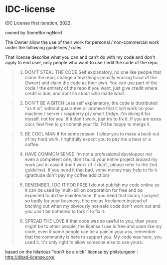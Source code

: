 # IDC-license

IDC License first iteration, 2022.

owned by SomeBoringNerd

The Owner allow the use of their work for personal / non-commercial work under the following guidelines / rules

That license describe what you can and can't do with my code and don't apply to end user, only people who want to use / edit the code of the repo.

> 1. DON'T STEAL THE CODE
Self explanatory, no one like people that clone the repo, change a few things (mostly erasing trace of the Owner) and claim the code as their own. You can use part of the code / the entirety of the repo if you want, just give credit where credit is due, and dont lie about who made what.

> 2. DON'T BE A BITCH
Less self explanatory, the code is distributed "as it is", without guarantee or promise that it will work on your machine / server / raspberry pi / smart fridge. I'm doing it for myself, not for you. If it don't work, just try to fix it. If you are extra cool, feel free to git commit your fix, I'd be happy to merge it.

> 3. BE COOL MAN
If for some reason, I allow you to make a buck out of my hard work, I rightfully expect you to pay me a beer or a coffee.

> 4. HAVE COMMON SENSE
I'm not a professional developper nor even a competent one, don't build your entire project around my work just in case it don't work (if it don't, please refer to the 2nd guideline). If you need it that bad, some money may help to fix it (gratitude don't pay my coffee addiction)

> 5. REMEMBER, I DO IT FOR FREE
I do not publish my code online so it can be used by multi-billion corporation for free and be expected to do the maintenance. If you need that library / project so badly for your business, hire me as freelancer instead of bitching out when my obviously not-safe code don't work out and you can't be bothered to fork it to fix it.

> 6. SPREAD THE LOVE
If that code was so useful to you, than yours might be to other people, the license I use is free and open like my code, even if some people can be a pain in your ass, remember that the community is here to support you. My code was here, you used it. It's only right to allow someone else to use yours.

based on the hilarious "don't be a dick" license by philsturgeon : 
http://dbad-license.org/
